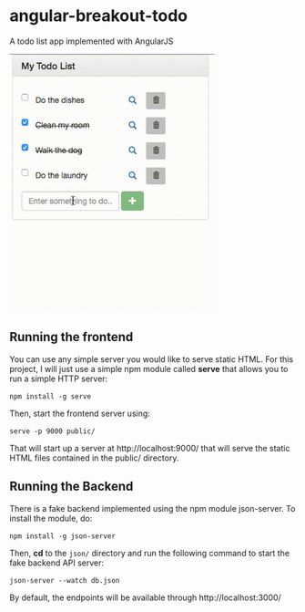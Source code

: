 # angular-breakout-todo

A todo list app implemented with AngularJS

![Demo](demo.gif)

## Running the frontend

You can use any simple server you would like to serve static HTML. For this project, I will just use a simple npm module called **serve** that allows you to run a simple HTTP server:

```
npm install -g serve
```

Then, start the frontend server using:

```
serve -p 9000 public/
```

That will start up a server at http://localhost:9000/ that will serve the static HTML files contained in the public/ directory.

## Running the Backend

There is a fake backend implemented using the npm module json-server. To install the module, do:

```
npm install -g json-server
```

Then, **cd** to the `json/` directory and run the following command to start the fake backend API server:

```
json-server --watch db.json
```

By default, the endpoints will be available through http://localhost:3000/
